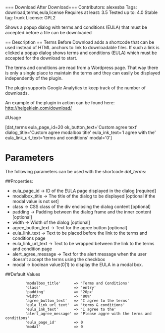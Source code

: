 ﻿=== Download After Download===
Contributors: alexesba
Tags: download,terms,eula,license
Requires at least: 3.5
Tested up to: 4.0
Stable tag: trunk
License: GPL2

Shows a popup dialog with terms and conditions (EULA) that must be accepted before a file can be downloaded

== Description ==
Terms Before Download adds a shortcode that can be used instead of HTML anchors to link to downloadable files. If such a link is clicked a popup dialog shows terms and conditions (EULA) which must be accepted for the download to start.

The terms and conditions are read from a Wordpress page. That way there is only a single place to maintain the terms and they can easily be displayed independently of the plugin.

The plugin supports Google Analytics to keep track of the number of downloads.

An example of the plugin in action can be found here: http://helgeklein.com/download/

#Usage

[dat_terms  eula_page_id=20 ok_button_text='Custom agree text' dialog_title='Custom agree modalbox title' eula_ink_text='I agree with the' eula_link_url_text='terms and conditions' modal='0']


# Parameters

The following parameters can be used with the shortcode *dat_terms*:

##Properties:
*  eula_page_id        -> ID of the EULA page displayed in the dialog [required]
*  modalbox_title      -> The title of the dialog to be displayed [optional if the modal value is not set]
*  class               -> CSS class of the div enclosing the dialog content [optional]
*  padding             -> Padding between the dialog frame and the inner content [optional]
*  width               -> Width of the dialog [optional]
*  agree_button_text   -> Text for the agree button [optional]
*  eula_link_text      -> Text to be placed before the link to the terms and  conditions page
*  eula_link_url_text  -> Text to be  wrapped between the link to the terms and condition page
*  alert_agree_message -> Text for the alert message when the user doesn't  accept the terms using the checkbox
*  modal               -> boolean value(0|1) to display the EULA in a modal box.

##Default Values
```
         'modalbox_title'      => 'Terms and Conditions'
         'class'               => 'entry'
         'padding'             => '20px'
         'width'               => '80%'
         'agree_button_text'   => 'I agree to the terms'
         'eula_link_url_text'  => 'terms & conditions'
         'eula_ink_text'       => 'I agree to the'
         'alert_agree_message' => 'Please aggre with the terms and conditions'
         'eula_page_id'        => 0
         'modal'               => 0
```
